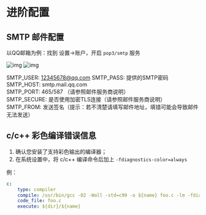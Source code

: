 # 进阶配置

## SMTP 邮件配置

以QQ邮箱为例：找到 设置->账户，开启 `pop3/smtp` 服务

![img](https://img.undefined.moe:38443/images/2020/09/27/image.png)
![img](https://img.undefined.moe:38443/images/2020/09/27/imagecc5ff47b38c45417.png)

SMTP_USER: 12345678@qq.com 
SMTP_PASS: 提供的SMTP密码  
SMTP_HOST: smtp.mail.qq.com  
SMTP_PORT: 465/587 （请参照邮件服务商说明）  
SMTP_SECURE: 是否使用加密TLS连接（请参照邮件服务商说明）  
SMTP_FROM: 发送签名（提示：若不清楚请填写邮件地址，填错可能会导致邮件无法发送）  

## c/c++ 彩色编译错误信息

1. 确认您安装了支持彩色输出的编译器；
2. 在系统设置中，将 c/c++ 编译命令后加上 `-fdiagnostics-color=always`

例：

```yml
c:
    type: compiler
    compile: /usr/bin/gcc -O2 -Wall -std=c99 -o ${name} foo.c -lm -fdiagnostics-color=always
    code_file: foo.c
    execute: ${dir}/${name}
```